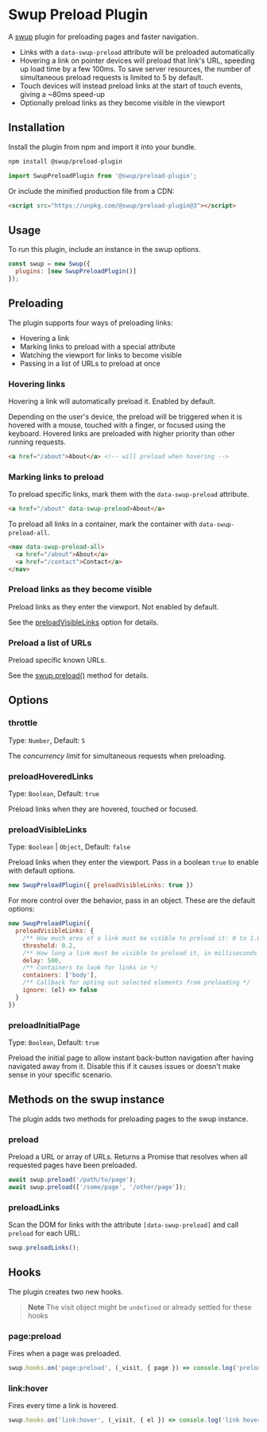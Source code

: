 # Swup Preload Plugin

A [swup](https://swup.js.org) plugin for preloading pages and faster navigation.

- Links with a `data-swup-preload` attribute will be preloaded automatically
- Hovering a link on pointer devices will preload that link's URL, speeding up load time by a few 100ms. To save server resources, the number of simultaneous preload requests is limited to 5 by default.
- Touch devices will instead preload links at the start of touch events, giving a ~80ms speed-up
- Optionally preload links as they become visible in the viewport

## Installation

Install the plugin from npm and import it into your bundle.

```bash
npm install @swup/preload-plugin
```

```js
import SwupPreloadPlugin from '@swup/preload-plugin';
```

Or include the minified production file from a CDN:

```html
<script src="https://unpkg.com/@swup/preload-plugin@3"></script>
```

## Usage

To run this plugin, include an instance in the swup options.

```javascript
const swup = new Swup({
  plugins: [new SwupPreloadPlugin()]
});
```

## Preloading

The plugin supports four ways of preloading links:

- Hovering a link
- Marking links to preload with a special attribute
- Watching the viewport for links to become visible
- Passing in a list of URLs to preload at once

### Hovering links

Hovering a link will automatically preload it. Enabled by default.

Depending on the user's device, the preload will be triggered when it is hovered with a mouse,
touched with a finger, or focused using the keyboard. Hovered links are preloaded with higher
priority than other running requests.

```html
<a href="/about">About</a> <!-- will preload when hovering -->
```

### Marking links to preload

To preload specific links, mark them with the `data-swup-preload` attribute.

```html
<a href="/about" data-swup-preload>About</a>
```

To preload all links in a container, mark the container with `data-swup-preload-all`.

```html
<nav data-swup-preload-all>
  <a href="/about">About</a>
  <a href="/contact">Contact</a>
</nav>
```

### Preload links as they become visible

Preload links as they enter the viewport. Not enabled by default.

See the [preloadVisibleLinks](#preloadvisiblelinks) option for details.

### Preload a list of URLs

Preload specific known URLs.

See the [swup.preload()](#preload) method for details.

## Options

### throttle

Type: `Number`, Default: `5`

The *concurrency limit* for simultaneous requests when preloading.

### preloadHoveredLinks

Type: `Boolean`, Default: `true`

Preload links when they are hovered, touched or focused.

### preloadVisibleLinks

Type: `Boolean` | `Object`, Default: `false`

Preload links when they enter the viewport. Pass in a boolean `true` to enable with default options.

```js
new SwupPreloadPlugin({ preloadVisibleLinks: true })
```

For more control over the behavior, pass in an object. These are the default options:

```js
new SwupPreloadPlugin({
  preloadVisibleLinks: {
    /** How much area of a link must be visible to preload it: 0 to 1.0 */
    threshold: 0.2,
    /** How long a link must be visible to preload it, in milliseconds */
    delay: 500,
    /** Containers to look for links in */
    containers: ['body'],
    /** Callback for opting out selected elements from preloading */
    ignore: (el) => false
  }
})
```

### preloadInitialPage

Type: `Boolean`, Default: `true`

Preload the initial page to allow instant back-button navigation after having navigated away from
it. Disable this if it causes issues or doesn't make sense in your specific scenario.

## Methods on the swup instance

The plugin adds two methods for preloading pages to the swup instance.

### preload

Preload a URL or array of URLs. Returns a Promise that resolves when all requested pages have been preloaded.

```js
await swup.preload('/path/to/page');
await swup.preload(['/some/page', '/other/page']);
```

### preloadLinks

Scan the DOM for links with the attribute `[data-swup-preload]` and call `preload` for each URL:

```js
swup.preloadLinks();
```

## Hooks

The plugin creates two new hooks.

> **Note** The visit object might be `undefined` or already settled for these hooks

### page:preload

Fires when a page was preloaded.

```js
swup.hooks.on('page:preload', (_visit, { page }) => console.log('preloaded:', page));
```

### link:hover

Fires every time a link is hovered.

```js
swup.hooks.on('link:hover', (_visit, { el }) => console.log('link hovered:', el));
```
